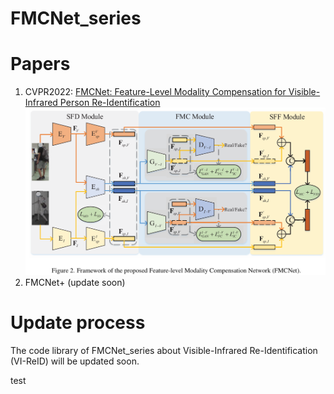 # FMCNet_series

# Papers
1. CVPR2022: [FMCNet: Feature-Level Modality Compensation for Visible-Infrared Person Re-Identification](https://ieeexplore.ieee.org/document/9880449)
![1](./doc/FMCNet.png)
2. FMCNet+ (update soon)

# Update process
The code library of FMCNet_series about Visible-Infrared Re-Identification (VI-ReID) will be updated soon.   

test
